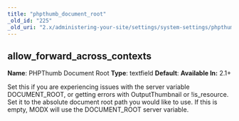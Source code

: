 ```yaml
---
title: "phpthumb_document_root"
_old_id: "225"
_old_uri: "2.x/administering-your-site/settings/system-settings/phpthumb_document_root"
---
```


## allow\_forward\_across\_contexts

**Name**: PHPThumb Document Root
**Type**: textfield
**Default**:
**Available In:** 2.1+

Set this if you are experiencing issues with the server variable DOCUMENT\_ROOT, or getting errors with OutputThumbnail or !is\_resource. Set it to the absolute document root path you would like to use. If this is empty, MODX will use the DOCUMENT\_ROOT server variable.
